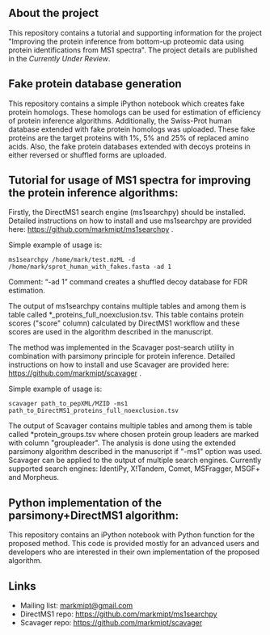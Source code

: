 About the project
------------------
This repository contains a tutorial and supporting information for the project "Improving the protein inference from bottom-up proteomic data using protein identifications from MS1 spectra". The project details are published in the *Currently Under Review*.

Fake protein database generation
---------------------------------

This repository contains a simple iPython notebook which creates fake protein homologs. These homologs can be used for estimation of efficiency of protein inference algorithms. Additionally, the Swiss-Prot human database extended with fake protein homologs was uploaded. These fake proteins are the target proteins with 1%, 5% and 25% of replaced amino acids. Also, the fake protein databases extended with decoys proteins in either reversed or shuffled forms are uploaded.

Tutorial for usage of MS1 spectra for improving the protein inference algorithms:
----------------------------------------------------------------------------------

Firstly, the DirectMS1 search engine (ms1searchpy) should be installed. Detailed instructions on how to install and use ms1searchpy are provided here: https://github.com/markmipt/ms1searchpy .
 
Simple example of usage is:

    ms1searchpy /home/mark/test.mzML -d /home/mark/sprot_human_with_fakes.fasta -ad 1
    
Comment: “-ad 1” command creates a shuffled decoy database for FDR estimation.

The output of ms1searchpy contains multiple tables and among them is table called *_proteins_full_noexclusion.tsv. This table contains protein scores ("score" column) calculated by DirectMS1 workflow and these scores are used in the algorithm described in the manuscript.

The method was implemented in the Scavager post-search utility in combination with parsimony principle for protein inference. Detailed instructions on how to install and use Scavager are provided here: https://github.com/markmipt/scavager .

Simple example of usage is:

    scavager path_to_pepXML/MZID -ms1 path_to_DirectMS1_proteins_full_noexclusion.tsv

The output of Scavager contains multiple tables and among them is table called *protein_groups.tsv where chosen protein group leaders are marked with column "groupleader". The analysis is done using the extended parsimony algorithm described in the manuscript if "-ms1" option was used. Scavager can be applied to the output of multiple search engines. Currently supported search engines: IdentiPy, X!Tandem, Comet, MSFragger, MSGF+ and Morpheus.

Python implementation of the parsimony+DirectMS1 algorithm:
------------------------------------------------------------
This repository contains an iPython notebook with Python function for the proposed method. This code is provided mostly for an advanced users and developers who are interested in their own implementation of the proposed algorithm.


Links
------
- Mailing list: markmipt@gmail.com
- DirectMS1 repo: https://github.com/markmipt/ms1searchpy
- Scavager repo: https://github.com/markmipt/scavager